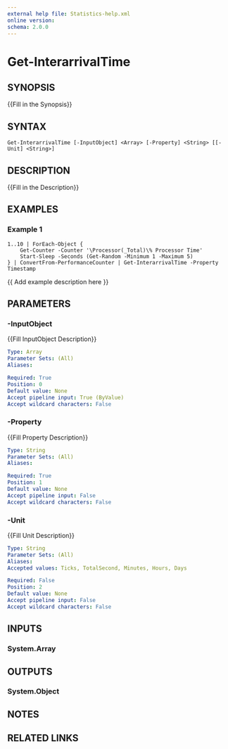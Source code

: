 ```yaml
---
external help file: Statistics-help.xml
online version: 
schema: 2.0.0
---
```


# Get-InterarrivalTime

## SYNOPSIS
{{Fill in the Synopsis}}

## SYNTAX

```
Get-InterarrivalTime [-InputObject] <Array> [-Property] <String> [[-Unit] <String>]
```

## DESCRIPTION
{{Fill in the Description}}

## EXAMPLES

### Example 1
```
1..10 | ForEach-Object {
    Get-Counter -Counter '\Processor(_Total)\% Processor Time'
    Start-Sleep -Seconds (Get-Random -Minimum 1 -Maximum 5)
} | ConvertFrom-PerformanceCounter | Get-InterarrivalTime -Property Timestamp
```

{{ Add example description here }}

## PARAMETERS

### -InputObject
{{Fill InputObject Description}}

```yaml
Type: Array
Parameter Sets: (All)
Aliases: 

Required: True
Position: 0
Default value: None
Accept pipeline input: True (ByValue)
Accept wildcard characters: False
```

### -Property
{{Fill Property Description}}

```yaml
Type: String
Parameter Sets: (All)
Aliases: 

Required: True
Position: 1
Default value: None
Accept pipeline input: False
Accept wildcard characters: False
```

### -Unit
{{Fill Unit Description}}

```yaml
Type: String
Parameter Sets: (All)
Aliases: 
Accepted values: Ticks, TotalSecond, Minutes, Hours, Days

Required: False
Position: 2
Default value: None
Accept pipeline input: False
Accept wildcard characters: False
```

## INPUTS

### System.Array


## OUTPUTS

### System.Object

## NOTES

## RELATED LINKS

